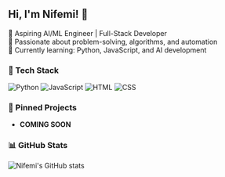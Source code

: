 ## Hi, I'm Nifemi! 👋  
🔹 Aspiring AI/ML Engineer | Full-Stack Developer  
🔹 Passionate about problem-solving, algorithms, and automation  
🔹 Currently learning: Python, JavaScript, and AI development  

### 🚀 Tech Stack
![Python](https://img.shields.io/badge/Python-3776AB?style=for-the-badge&logo=python&logoColor=white)
![JavaScript](https://img.shields.io/badge/JavaScript-F7DF1E?style=for-the-badge&logo=javascript&logoColor=black)
![HTML](https://img.shields.io/badge/HTML5-E34F26?style=for-the-badge&logo=html5&logoColor=white)
![CSS](https://img.shields.io/badge/CSS3-1572B6?style=for-the-badge&logo=css3&logoColor=white)

### 📌 Pinned Projects
- **COMING SOON**

### 📊 GitHub Stats
![Nifemi's GitHub stats](https://github-readme-stats.vercel.app/api?username=N1femi&show_icons=true&theme=dark)
